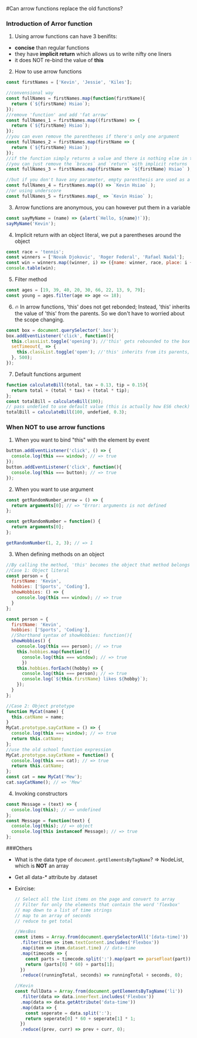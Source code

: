 #Can arrow functions replace the old functions?

### Introduction of Arror function
1. Using arrow functions can have 3 benifits:
  + **concise** than regular functions
  + they have **implicit return** which allows us to write nifty one liners
  + it does NOT re-bind the value of **this**
2. How to use arrow functions

  ```javascript
  const firstNames = ['Kevin', 'Jessie', 'Kiles'];

  //convensional way
  const fullNames = firstNames.map(function(firstName){
    return (`${firstName} Hsiao`);
  });
  //remove 'function' and add 'fat arrow'
  const fullNames_1 = firstNames.map((firstName) => {
    return (`${firstName} Hsiao`);
  });
  //you can even remove the parentheses if there's only one argument
  const fullNames_2 = firstNames.map(firstName => {
    return (`${firstName} Hsiao`);
  });
  //if the function simply returns a value and there is nothing else in the function body
  //you can just remove the `braces` and `return` with implicit returns
  const fullNames_3 = firstNames.map(firstName => `${firstName} Hsiao` );

  //but if you don't have any parameter, empty parenthesis are used as a placeholder
  const fullNames_4 = firstNames.map(() => `Kevin Hsiao` );
  //or using underscore
  const fullNames_5 = firstNames.map(_ => `Kevin Hsiao` );
  ```
3. Arrow functions are anonymous, you can however put them in a variable

  ```javascript
  const sayMyName = (name) => {alert(`Hello, ${name}!`)};
  sayMyName('Kevin');
  ```
4. Implicit return with an object literal, we put a parentheses around the object

  ```javascript
  const race = 'tennis';
  const winners = ['Novak Djokovic', 'Roger Federal', 'Rafael Nadal'];
  const win = winners.map((winner, i) => ({name: winner, race, place: i + 1}));
  console.table(win);
  ```
5. Filter method

  ```javascript
  const ages = [19, 39, 40, 20, 30, 66, 22, 13, 9, 79];
  const young = ages.filter(age => age <= 18);
  ```
6. :fire: In arrow functions, 'this' does not get rebonded; Instead, 'this' inherits the value of 'this' from the parents. So we don't have to worried about the scope changing.

  ```javascript
  const box = document.querySelector('.box');
  box.addEventListener('click', function(){
    this.classList.toggle('opening'); //'this' gets rebounded to the box element
    setTimeout(_ => {
      this.classList.toggle('open'); //'this' inherits from its parents, which is the box element
    }, 500);
  });
  ```
7. Default functions argument

  ```javascript
  function calculateBill(total, tax = 0.13, tip = 0.15){
    return total + (total * tax) + (total * tip);
  };
  const totalBill = calculateBill(100);
  // pass undefied to use default value (this is actually how ES6 check)
  totalBill = calculateBill(100, undefied, 0.3);
  ```

### When NOT to use arrow functions
1. When you want to bind "this" with the element by event

  ```javascript
  button.addEventListener('click', () => {
    console.log(this === window); // => true
  });
  button.addEventListener('click', function(){
    console.log(this === button); // => true
  });
  ```
2. When you want to use argument

  ```javascript
  const getRandomNumber_arrow = () => {
    return arguments[0]; // => "Error: arguments is not defined
  };

  const getRandomNumber = function() {
    return arguments[0];
  };

  getRandomNumber(1, 2, 3); // => 1
  ```
3. When defining methods on an object

  ```javascript
  //By calling the method, 'this' becomes the object that method belongs to.
  //Case 1: Object literal
  const person = {
    firstName: 'Kevin',
    hobbies: ['Sports', 'Coding'],
    showHobbies: () => {
      console.log(this === window); // => true
    }
  };

  const person = {
    firstName: 'Kevin',
    hobbies: ['Sports', 'Coding'],
    //Shorthand syntax of showHobbies: function(){
    showHobbies() {
      console.log(this === person); // => true
      this.hobbies.map(function(){
        console.log(this === window); // => true
        })
      this.hobbies.forEach((hobby) => {
        console.log(this === person); // => true
        console.log(`${this.firstName} likes ${hobby}`);
      });
    }
  };

  //Case 2: Object prototype
  function MyCat(name) {
    this.catName = name;
  }
  MyCat.prototype.sayCatName = () => {
    console.log(this === window); // => true
    return this.catName;
  };
  //use the old school function expression
  MyCat.prototype.sayCatName = function() {
    console.log(this === cat); // => true
    return this.catName;
  };
  const cat = new MyCat('Mew');
  cat.sayCatName(); // => 'Mew'
  ```
4. Invoking constructors

  ```javascript
  const Message = (text) => {
    console.log(this); // => undefined
  };
  const Message = function(text) {
    console.log(this); // => object
    console.log(this instanceof Message); // => true
  };
  ```

###Others
  + What is the data type of `document.getElementsByTagName`? => NodeList, which is **NOT** an array
  + Get all data-* attribute by .dataset
  + Exircise:

    ```javascript
    // Select all the list items on the page and convert to array
    // Filter for only the elements that contain the word 'flexbox'
    // map down to a list of time strings
    // map to an array of seconds
    // reduce to get total

    //WesBos
    const items = Array.from(document.querySelectorAll('[data-time]'))
      .filter(item => item.textContent.includes('Flexbox'))
      .map(item => item.dataset.time) // data-time
      .map(timecode => {
        const parts = timecode.split(':').map(part => parseFloat(part));
        return (parts[0] * 60) + parts[1];
      })
      .reduce((runningTotal, seconds) => runningTotal + seconds, 0);
    
    //Kevin
    const fullData = Array.from(document.getElementsByTagName('li'))
      .filter(data => data.innerText.includes('Flexbox'))
      .map(data => data.getAttribute('data-time'))
      .map(data => {
        const seperate = data.split(':');
        return seperate[0] * 60 + seperate[1] * 1;
      })
      .reduce((prev, curr) => prev + curr, 0);
    ```
  